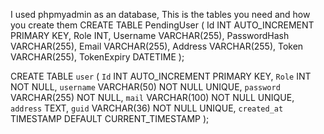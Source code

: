 I used phpmyadmin as an database, This is the tables you need and how you create them
CREATE TABLE PendingUser (
    Id INT AUTO_INCREMENT PRIMARY KEY,
    Role INT,
    Username VARCHAR(255),
    PasswordHash VARCHAR(255),
    Email VARCHAR(255),
    Address VARCHAR(255),
    Token VARCHAR(255),
    TokenExpiry DATETIME
);

CREATE TABLE `user` (
    `Id` INT AUTO_INCREMENT PRIMARY KEY,
    `Role` INT NOT NULL,
    `username` VARCHAR(50) NOT NULL UNIQUE,
    `password` VARCHAR(255) NOT NULL,
    `mail` VARCHAR(100) NOT NULL UNIQUE,
    `address` TEXT,
    `guid` VARCHAR(36) NOT NULL UNIQUE,
    `created_at` TIMESTAMP DEFAULT CURRENT_TIMESTAMP
);
